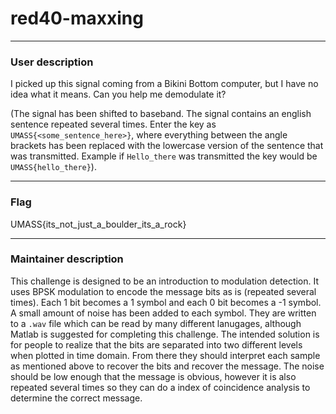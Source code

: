 # red40-maxxing 

---

### User description

I picked up this signal coming from a Bikini Bottom computer, but I have no idea what it means. Can you help me demodulate it?

(The signal has been shifted to baseband. The signal contains an english sentence repeated several times. Enter the key as `UMASS{<some_sentence_here>}`, where everything between the angle brackets has been replaced with the lowercase version of the sentence that was transmitted. Example if `Hello_there` was transmitted the key would be `UMASS{hello_there}`).

---

### Flag

UMASS{its_not_just_a_boulder_its_a_rock}

---

### Maintainer description

This challenge is designed to be an introduction to modulation detection. It uses BPSK modulation to encode the message bits as is (repeated several times). Each 1 bit becomes a 1 symbol and each 0 bit becomes a -1 symbol. A small amount of noise has been added to each symbol. They are written to a `.wav` file which can be read by many different lanugages, although Matlab is suggested for completing this challenge. The intended solution is for people to realize that the bits are separated into two different levels when plotted in time domain. From there they should interpret each sample as mentioned above to recover the bits and recover the message. The noise should be low enough that the message is obvious, however it is also repeated several times so they can do a index of coincidence analysis to determine the correct message.
